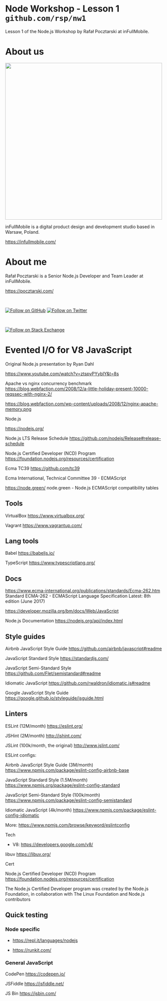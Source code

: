 Node Workshop - Lesson 1<br/>`github.com/rsp/nw1`
=

Lesson 1 of the
Node.js Workshop by Rafał Pocztarski at inFullMobile.

About us
=

<img src="https://infullmobile.com/wp-content/themes/ifm_simple/img/svg/logo_dark.svg" width="500">

inFullMobile is a digital product design and development studio based in Warsaw, Poland.

https://infullmobile.com/



About me
=

[stats-url]: http://npm-stat.com/charts.html?package=ifm-lw-r2-c
[github-follow-url]: https://github.com/rsp
[github-follow-img]: https://img.shields.io/github/followers/rsp.svg?style=social&label=Follow
[twitter-follow-url]: https://twitter.com/intent/follow?screen_name=pocztarski
[twitter-follow-img]: https://img.shields.io/twitter/follow/pocztarski.svg?style=social&label=Follow
[stackoverflow-url]: https://stackoverflow.com/users/613198/rsp
[stackexchange-url]: https://stackexchange.com/users/303952/rsp
[stackexchange-img]: https://stackexchange.com/users/flair/303952.png

Rafał Pocztarski is a Senior Node.js Developer and Team Leader at inFullMobile.

https://pocztarski.com/

<br/>

[![Follow on GitHub][github-follow-img]][github-follow-url]
[![Follow on Twitter][twitter-follow-img]][twitter-follow-url]

<br/>

[![Follow on Stack Exchange][stackexchange-img]][stackoverflow-url]



Evented I/O for V8 JavaScript
=

Original Node.js presentation by Ryan Dahl

https://www.youtube.com/watch?v=ztspvPYybIY&t=8s


Apache vs nginx concurrency benchmark
https://blog.webfaction.com/2008/12/a-little-holiday-present-10000-reqssec-with-nginx-2/


https://blog.webfaction.com/wp-content/uploads/2008/12/nginx-apache-memory.png



Node.js

https://nodejs.org/


Node.js LTS Release Schedule
https://github.com/nodejs/Release#release-schedule

Node.js Certified Developer (NCD) Program
https://foundation.nodejs.org/resources/certification



Ecma TC39 https://github.com/tc39

Ecma International, Technical Committee 39 - ECMAScript


https://node.green/
node.green - Node.js ECMAScript compatibility tables 


Tools
-
VirtualBox
https://www.virtualbox.org/


Vagrant
https://www.vagrantup.com/



Lang tools
-

Babel
https://babeljs.io/

TypeScript
https://www.typescriptlang.org/


Docs
-


https://www.ecma-international.org/publications/standards/Ecma-262.htm
Standard ECMA-262 - ECMAScript Language Specification 
Latest: 8th edition (June 2017)


https://developer.mozilla.org/bm/docs/Web/JavaScript

Node.js Documentation
https://nodejs.org/api/index.html


Style guides
-

Airbnb JavaScript Style Guide
https://github.com/airbnb/javascript#readme

JavaScript Standard Style
https://standardjs.com/

JavaScript Semi-Standard Style
https://github.com/Flet/semistandard#readme

Idiomatic JavaScript
https://github.com/rwaldron/idiomatic.js#readme


Google JavaScript Style Guide
https://google.github.io/styleguide/jsguide.html


Linters
-

ESLint (12M/month)
https://eslint.org/

JSHint (2M/month)
http://jshint.com/

JSLint (100k/month, the original)
http://www.jslint.com/

ESLint configs:

Airbnb JavaScript Style Guide (3M/month)
https://www.npmjs.com/package/eslint-config-airbnb-base

JavaScript Standard Style (1.5M/month)
https://www.npmjs.org/package/eslint-config-standard

JavaScript Semi-Standard Style (100k/month)
https://www.npmjs.com/package/eslint-config-semistandard

Idiomatic JavaScript (4k/month)
https://www.npmjs.com/package/eslint-config-idiomatic

More:
https://www.npmjs.com/browse/keyword/eslintconfig




Tech

- V8: https://developers.google.com/v8/

libuv
https://libuv.org/


Cert

Node.js Certified Developer (NCD) Program
https://foundation.nodejs.org/resources/certification

The Node.js Certified Developer program was created by the Node.js Foundation, in collaboration with The Linux Foundation and Node.js contributors



Quick testing
-

### Node specific

- https://repl.it/languages/nodejs

- https://runkit.com/

### General JavaScript

CodePen https://codepen.io/

JSFiddle https://jsfiddle.net/

JS Bin https://jsbin.com/




